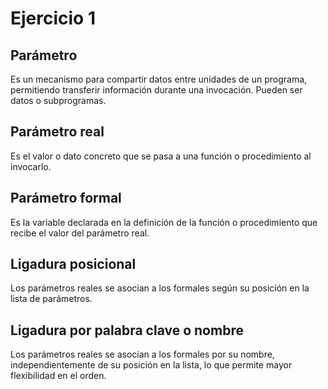 # Ejercicio 1

## Parámetro
Es un mecanismo para compartir datos entre unidades de un programa, permitiendo transferir información durante una invocación. Pueden ser datos o subprogramas.
## Parámetro real
Es el valor o dato concreto que se pasa a una función o procedimiento al invocarlo.
## Parámetro formal
Es la variable declarada en la definición de la función o procedimiento que recibe el valor del parámetro real.
## Ligadura posicional
Los parámetros reales se asocian a los formales según su posición en la lista de parámetros.
## Ligadura por palabra clave o nombre
Los parámetros reales se asocian a los formales por su nombre, independientemente de su posición en la lista, lo que permite mayor flexibilidad en el orden.